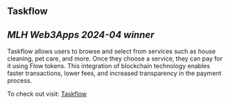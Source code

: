 ## Taskflow

## _MLH Web3Apps 2024-04 winner_

Taskflow allows users to browse and select from services such as house cleaning, pet care, and more. Once they choose a service, they can pay for it using Flow tokens. This integration of blockchain technology enables faster transactions, lower fees, and increased transparency in the payment process.

To check out visit: [Taskflow](https://flowfund.vercel.app/)
